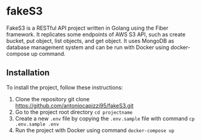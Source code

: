 # fakeS3

FakeS3 is a RESTful API project written in Golang using the Fiber framework.
It replicates some endpoints of AWS S3 API, such as create bucket, put object, list objects, and get object.
It uses MongoDB as database management system and can be run with Docker using docker-compose up command.

## Installation

To install the project, follow these instructions:
1. Clone the repository git clone https://github.com/antoniocapizzi95/fakeS3.git
2. Go to the project root directory `cd projectname`
3. Create a new `.env` file by copying the `.env.sample` file with command `cp .env.sample .env`
4. Run the project with Docker using command `docker-compose up`
